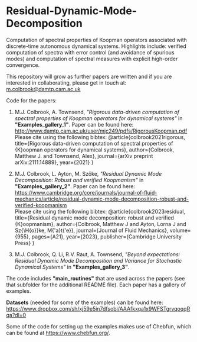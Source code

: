 # Residual-Dynamic-Mode-Decomposition

Computation of spectral properties of Koopman operators associated with discrete-time autonomous dynamical systems. Highlights include: verified computation of spectra with error control (and avoidance of spurious modes) and computation of spectral measures with explicit high-order convergence.

This repository will grow as further papers are written and if you are interested in collaborating, please get in touch at: m.colbrook@damtp.cam.ac.uk

Code for the papers:

1. M.J. Colbrook, A. Townsend, *"Rigorous data-driven computation of spectral properties of Koopman operators for dynamical systems"* in **"Examples_gallery_1"**. Paper can be found here: http://www.damtp.cam.ac.uk/user/mjc249/pdfs/RigorousKoopman.pdf<br>
Please cite using the following bibtex: @article{colbrook2021rigorous,
  title={Rigorous data-driven computation of spectral properties of {K}oopman operators for dynamical systems},
  author={Colbrook, Matthew J. and Townsend, Alex},
  journal={arXiv preprint arXiv:2111.14889},
  year={2021}
}

2. M.J. Colbrook, L. Ayton, M. Szőke, *"Residual Dynamic Mode Decomposition: Robust and verified Koopmanism"* in **"Examples_gallery_2"**. Paper can be found here: https://www.cambridge.org/core/journals/journal-of-fluid-mechanics/article/residual-dynamic-mode-decomposition-robust-and-verified-koopmanism<br>
Please cite using the following bibtex: @article{colbrook2023residual,
  title={Residual dynamic mode decomposition: robust and verified {K}oopmanism},
  author={Colbrook, Matthew J and Ayton, Lorna J and Sz{\H{o}}ke, M{\'a}t{\'e}},
  journal={Journal of Fluid Mechanics},
  volume={955},
  pages={A21},
  year={2023},
  publisher={Cambridge University Press}
}

3. M.J. Colbrook, Q. Li, R.V. Raut, A. Townsend, *"Beyond expectations: Residual Dynamic Mode Decomposition and
Variance for Stochastic Dynamical Systems"* in **"Examples_gallery_3"**.

The code includes **"main_routines"** that are used across the papers (see that subfolder for the additional README file). Each paper has a gallery of examples. 

**Datasets** (needed for some of the examples) can be found here: https://www.dropbox.com/sh/xj59e5in7dfsobi/AAAfkxqa1x9WFSTgrvqoqqRqa?dl=0

Some of the code for setting up the examples makes use of Chebfun, which can be found at https://www.chebfun.org/.
